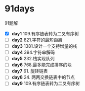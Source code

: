 # 91days
91题解
- [x] **day1** 109.有序链表转为二叉有序树  
- [ ] **day2** 821.字符的最短距离  
- [ ] **day3** 1381.设计一个支持增量的栈  
- [ ] **day4** 394.字符串解码  
- [ ] **day5** 232.栈实现队列 
- [ ] **day6** 768.最多能完成排序的块 
- [ ] **day7** 61. 旋转链表
- [ ] **day8** 24. 两两交换链表中的节点
- [ ] **day9** 109.有序链表转为二叉有序树  